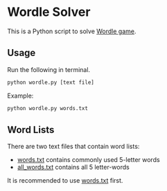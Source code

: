 # Wordle Solver

This is a Python script to solve [Wordle game](https://www.nytimes.com/games/wordle/index.html).

## Usage

Run the following in terminal.

```bash
python wordle.py [text file]
```

Example:

```bash
python wordle.py words.txt
```

## Word Lists

There are two text files that contain word lists:
- [words.txt](https://github.com/weien0905/wordle_solver/blob/main/words.txt) contains commonly used 5-letter words
- [all_words.txt](https://github.com/weien0905/wordle_solver/blob/main/all_words.txt) contains all 5 letter-words

It is recommended to use [words.txt](https://github.com/weien0905/wordle_solver/blob/main/words.txt) first.
